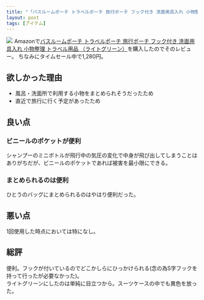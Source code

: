 ```yaml
---
title: "「バスルームポーチ トラベルポーチ 旅行ポーチ フック付き 洗面用具入れ 小物整理 トラベル用品 （ライトグリーン）: シューズ＆バッグ」をAmazonで購入した"
layout: post
tags: [アイテム]
---
```


<a class="is-pulled-right" target="_blank" href="https://www.amazon.co.jp/gp/product/B01EC5QMZA/ref=as_li_tl?ie=UTF8&camp=247&creative=1211&creativeASIN=B01EC5QMZA&linkCode=as2&tag=tekiomomono-22&linkId=4e67ea2e9450023aa610dedb8a3fc115"><img border="0" src="//ws-fe.amazon-adsystem.com/widgets/q?_encoding=UTF8&MarketPlace=JP&ASIN=B01EC5QMZA&ServiceVersion=20070822&ID=AsinImage&WS=1&Format=_SL600_&tag=tekiomomono-22" ></a><img src="//ir-jp.amazon-adsystem.com/e/ir?t=tekiomomono-22&l=am2&o=9&a=B01EC5QMZA" width="1" height="1" border="0" alt="" style="border:none !important; margin:0px !important;" />
Amazonで[バスルームポーチ トラベルポーチ 旅行ポーチ フック付き 洗面用具入れ 小物整理 トラベル用品 （ライトグリーン）](https://www.amazon.co.jp/gp/product/B01EC5QMZA/ref=as_li_tl?ie=UTF8&camp=247&creative=1211&creativeASIN=B01EC5QMZA&linkCode=as2&tag=tekiomomono-22&linkId=4e67ea2e9450023aa610dedb8a3fc115)を購入したのでそのレビュー。
ちなみにタイムセール中で1,280円。

## 欲しかった理由
* 風呂・洗面所で利用する小物をまとめられそうだったため
* 直近で旅行に行く予定があったため

## 良い点
### ビニールのポケットが便利
シャンプーのミニボトルが飛行中の気圧の変化で中身が飛び出してしまうことはありがちだが、ビニールのポケットであれば被害を最小限にできる。

### まとめられるのは便利
ひとうのバッグにまとめられるのはやはり便利だった。

## 悪い点
1回使用した時点においては特になし。

## 総評
便利。フックが付いているのでどこかしらにひっかけられる(念の為S字フックを持って行ったが必要なかった)。  
ライトグリーンにしたのは単純に目立つから。スーツケースの中でも異色を放った。

